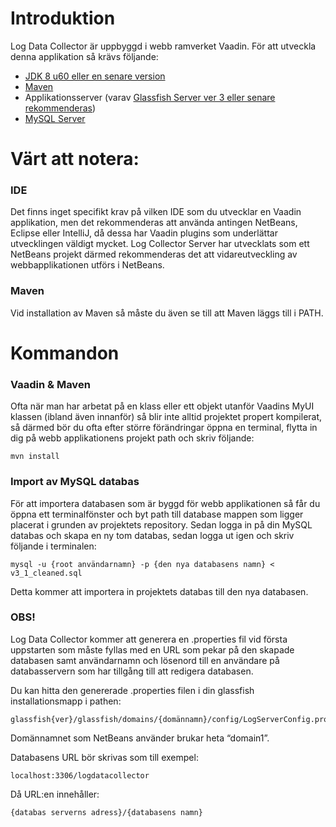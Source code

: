# Introduktion #
Log Data Collector är uppbyggd i webb ramverket Vaadin.
För att utveckla denna applikation så krävs följande:
* [JDK 8 u60 eller en senare version](http://www.oracle.com/technetwork/java/javase/downloads/index.html)
* [Maven](http://maven.apache.org/download.cgi)
* Applikationsserver (varav [Glassfish Server ver 3 eller senare rekommenderas](https://glassfish.java.net/download.html))
* [MySQL Server](http://dev.mysql.com/downloads/)

# Värt att notera: #
### IDE ###
Det finns inget specifikt krav på vilken IDE som du utvecklar en Vaadin applikation, men det rekommenderas att använda antingen NetBeans, Eclipse eller IntelliJ, då dessa har Vaadin plugins som underlättar utvecklingen väldigt mycket.
Log Collector Server har utvecklats som ett NetBeans projekt därmed rekommenderas det att vidareutveckling av webbapplikationen utförs i NetBeans.

### Maven ###
Vid installation av Maven så måste du även se till att Maven läggs till i PATH.

# Kommandon #
### Vaadin & Maven ###
Ofta när man har arbetat på en klass eller ett objekt utanför Vaadins MyUI klassen (ibland även innanför) så blir inte alltid projektet propert kompilerat, så därmed bör du ofta efter större förändringar öppna en terminal, flytta in dig på webb applikationens projekt path och skriv följande:

```
mvn install
```

### Import av MySQL databas ###
För att importera databasen som är byggd för webb applikationen så får du öppna ett terminalfönster och byt path till database mappen som ligger placerat i grunden av projektets repository. Sedan logga in på din MySQL databas och skapa en ny tom databas, sedan logga ut igen och skriv följande i terminalen:

```
mysql -u {root användarnamn} -p {den nya databasens namn} < v3_1_cleaned.sql
```

Detta kommer att importera in projektets databas till den nya databasen.

### OBS! ###
Log Data Collector kommer att generera en .properties fil vid första uppstarten som måste fyllas med en URL som pekar på den skapade databasen samt användarnamn och lösenord till en användare på databasservern som har tillgång till att redigera databasen.

Du kan hitta den genererade .properties filen i din glassfish installationsmapp i pathen:

```
glassfish{ver}/glassfish/domains/{domännamn}/config/LogServerConfig.properties
```


Domännamnet som NetBeans använder brukar heta “domain1”.

Databasens URL bör skrivas som till exempel:

```
localhost:3306/logdatacollector
```
Då URL:en innehåller:

```
{databas serverns adress}/{databasens namn}
```
